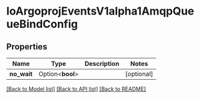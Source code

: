 # IoArgoprojEventsV1alpha1AmqpQueueBindConfig

## Properties

Name | Type | Description | Notes
------------ | ------------- | ------------- | -------------
**no_wait** | Option<**bool**> |  | [optional]

[[Back to Model list]](../README.md#documentation-for-models) [[Back to API list]](../README.md#documentation-for-api-endpoints) [[Back to README]](../README.md)


